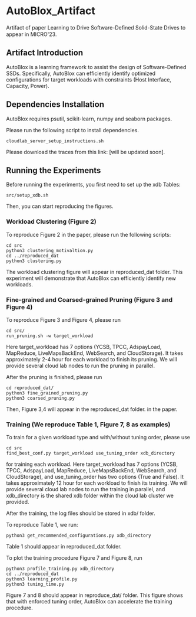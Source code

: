 # AutoBlox_Artifact

Artifact of paper Learning to Drive Software-Deﬁned Solid-State Drives to appear in MICRO'23.

## Artifact Introduction

AutoBlox is a learning framework to assist the design of Software-Defined SSDs. Specifically, AutoBlox can efficiently identify optimized configurations for target workloads with constraints (Host Interface, Capacity, Power).

## Dependencies Installation 

AutoBlox requires psutil, scikit-learn, numpy and seaborn packages. 

Please run the following script to install dependencies.
```
cloudlab_server_setup_instructions.sh
```

Please download the traces from this link: [will be updated soon].

## Running the Experiments

Before running the experiments, you first need to set up the xdb Tables:

```
src/setup_xdb.sh
```

Then, you can start reproducing the figures.

### Workload Clustering (Figure 2)

To reproduce Figure 2 in the paper, please run the following scripts: 

```
cd src
python3 clustering_motivaltion.py
cd ../reproduced_dat
python3 clustering.py
```

The workload clustering figure will appear in reproduced_dat folder. This experiment will demonstrate that AutoBlox can efficiently identify new workloads.


### Fine-grained and Coarsed-grained Pruning (Figure 3 and Figure 4)

To reproduce Figure 3 and Figure 4,  please run

```
cd src/
run_pruning.sh -w target_workload
```

Here target_workload has 7 options (YCSB, TPCC, AdspayLoad, MapReduce, LiveMapsBackEnd, WebSearch, and CloudStorage). It takes approximately 2-4 hour for each workload to finish its pruning. We will provide several cloud lab nodes to run the pruning in parallel.

After the pruning is finished, please run

```
cd reproduced_dat/
python3 fine_grained_pruning.py
python3 coarsed_pruning.py
```

Then,  Figure 3,4 will appear in the reproduced_dat folder. in the paper.

### Training (We reproduce Table 1, Figure 7, 8 as examples)

To train for a given workload type and with/without tuning order, please use

```
cd src
find_best_conf.py target_workload use_tuning_order xdb_directory
```

for training each workload. Here target_workload has 7 options (YCSB, TPCC, AdspayLoad, MapReduce, LiveMapsBackEnd, WebSearch, and CloudStorage), and use_tuning_order has two options (True and False). It takes approximately 12 hour for each workload to finish its training. We will provide several cloud lab nodes to run the training in parallel, and xdb_directory is the shared xdb folder within the cloud lab cluster we provided.

After the training, the log files should be stored in xdb/ folder. 

To reproduce Table 1, we run:

```
python3 get_recommended_configurations.py xdb_directory
```

Table 1 should appear in reproduced_dat folder.

To plot the training procedure Figure 7 and Figure 8, run 

```
python3 profile_training.py xdb_directory
cd ../reproduced_dat
python3 learning_profile.py
python3 tuning_time.py
```

Figure 7 and 8 should appear in reproduce_dat/ folder. This figure shows that with enforced tuning order, AutoBlox can accelerate the training procedure.



